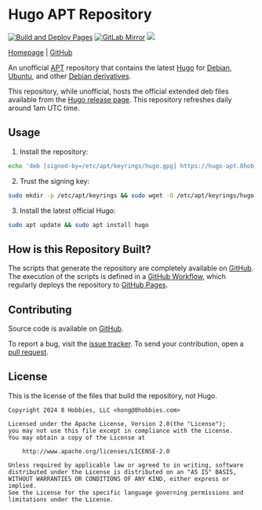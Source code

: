 <!-- insert
---
title: "Hugo APT Repository"
type: "_default"
layout: "single"
---
end_insert -->
<!-- Powered by https://cj.rs/riss -->
<!-- remove -->
# Hugo APT Repository
<!-- end_remove -->

[![Build and Deploy Pages](https://github.com/8hobbies/hugo-apt/actions/workflows/pages.yml/badge.svg)](https://github.com/8hobbies/hugo-apt/actions/workflows/pages.yml)
[![GitLab Mirror](https://img.shields.io/badge/GitLab-mirror-blue?logo=gitlab)](https://gitlab.com/8hobbies/hugo-apt)
[![](https://img.shields.io/badge/powered%20by-riss-lightgrey)](https://cj.rs/riss)

[Homepage](https://hugo-apt.8hob.io) | [GitHub](https://github.com/8hobbies/hugo-apt)

An unofficial [APT][] repository that contains the latest [Hugo][] for [Debian][], [Ubuntu][], and
other [Debian derivatives][].

This repository, while unofficial, hosts the official extended deb files available from the [Hugo
release page][]. This repository refreshes daily around 1am UTC time.

## Usage

1. Install the repository:

```bash
echo 'deb [signed-by=/etc/apt/keyrings/hugo.gpg] https://hugo-apt.8hob.io latest main' | sudo tee /etc/apt/sources.list.d/hugo.list
```

2. Trust the signing key:

```bash
sudo mkdir -p /etc/apt/keyrings && sudo wget -O /etc/apt/keyrings/hugo.gpg https://hugo-apt.8hob.io/signing-key
```

3. Install the latest official Hugo:

```bash
sudo apt update && sudo apt install hugo
```

## How is this Repository Built?

The scripts that generate the repository are completely available on [GitHub][]. The execution of
the scripts is defined in a [GitHub Workflow][], which regularly deploys the repository to [GitHub
Pages][].

## Contributing

Source code is available on [GitHub][].

To report a bug, visit the [issue tracker][]. To send your contribution, open a [pull request][].

## License

This is the license of the files that build the repository, not Hugo.

```
Copyright 2024 8 Hobbies, LLC <hong@8hobbies.com>

Licensed under the Apache License, Version 2.0(the "License");
you may not use this file except in compliance with the License.
You may obtain a copy of the License at

    http://www.apache.org/licenses/LICENSE-2.0

Unless required by applicable law or agreed to in writing, software
distributed under the License is distributed on an "AS IS" BASIS,
WITHOUT WARRANTIES OR CONDITIONS OF ANY KIND, either express or implied.
See the License for the specific language governing permissions and
limitations under the License.
```

[APT]: https://wiki.debian.org/Apt
[Debian derivatives]: https://www.debian.org/derivatives/
[Debian]: https://www.debian.org/
[GitHub Pages]: https://pages.github.com/
[GitHub Workflow]: https://github.com/8hobbies/hugo-apt/blob/master/.github/workflows/pages.yml
[GitHub]: https://github.com/8hobbies/hugo-apt
[Hugo release page]: https://github.com/gohugoio/hugo/releases
[Hugo]: https://gohugo.io
[Ubuntu]: https://ubuntu.com/
[issue tracker]: https://github.com/8hobbies/hugo-apt/issues
[pull request]: https://github.com/8hobbies/hugo-apt/pulls
